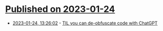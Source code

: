 # [Published on 2023-01-24](index.md)

* [2023-01-24, 13:26:02](https://news.ycombinator.com/item?id=34503233) - [TIL you can de-obfuscate code with ChatGPT](https://twitter.com/AlexAlexandrius/status/1617876020593557506)
